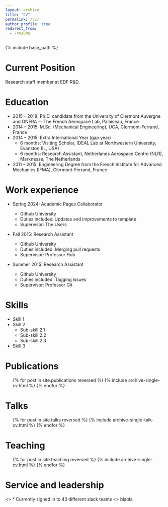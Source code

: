 ```yaml
---
layout: archive
title: "CV"
permalink: /cv/
author_profile: true
redirect_from:
  - /resume
---
```


{% include base_path %}

Current Position
======
Research staff member at EDF R&D.

Education
======
* 2015 – 2018: Ph.D. candidate from the University of Clermont Auvergne and ONERA -- The French Aerospace Lab, Palaiseau, France
* 2014 – 2015: M.Sc. (Mechanical Engineering), UCA, Clermont-Ferrand, France
* 2014 – 2015: Extra International Year (gap year)
    - 6 months: Visiting Scholar, IDEAL Lab at Northwestern University, Evanston (IL, USA)
    - 6 months: Research Assistant, Netherlands Aerospace Centre (NLR), Marknesse, The Netherlands
* 2011 – 2015: Engineering Degree from the French Institute for Advanced Mechanics (IFMA), Clermont-Ferrand, France
  
Work experience
======
* Spring 2024: Academic Pages Collaborator
  * Github University
  * Duties includes: Updates and improvements to template
  * Supervisor: The Users

* Fall 2015: Research Assistant
  * Github University
  * Duties included: Merging pull requests
  * Supervisor: Professor Hub

* Summer 2015: Research Assistant
  * Github University
  * Duties included: Tagging issues
  * Supervisor: Professor Git
  
Skills
======
* Skill 1
* Skill 2
  * Sub-skill 2.1
  * Sub-skill 2.2
  * Sub-skill 2.3
* Skill 3

Publications
======
  <ul>{% for post in site.publications reversed %}
    {% include archive-single-cv.html %}
  {% endfor %}</ul>
  
Talks
======
  <ul>{% for post in site.talks reversed %}
    {% include archive-single-talk-cv.html  %}
  {% endfor %}</ul>
  
Teaching
======
  <ul>{% for post in site.teaching reversed %}
    {% include archive-single-cv.html %}
  {% endfor %}</ul>
  
Service and leadership
======
<> * Currently signed in to 43 different slack teams
<> blabla
